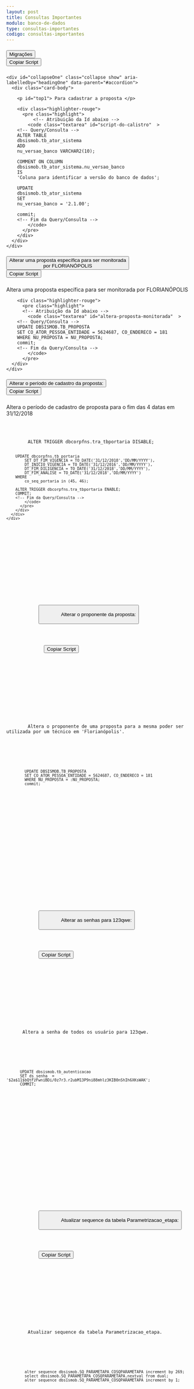 ```yaml
---
layout: post
title: Consultas Importantes
modulo: banco-de-dados
type: consultas-importantes
codigo: consultas-importantes
---
```

<style media="screen">
  textarea {
    display: none;
  }
</style>

<div id="accordion">
  <div class="card">
    <div class="card-header" id="headingOne">
      <h5 class="mb-0">
        <div class="row">
          <div class="col-md-8">
            <button class="btn btn-link" data-toggle="collapse" data-target="#collapseOne" aria-expanded="true" aria-controls="collapseOne">
              Migrações
            </button>
          </div>
          <div class="col-md-2">
            <input id="myButton1" type="button" class="copiar btn"  onclick="copiar('script-do-calistro', 'myButton1')" data-container="body" data-toggle="popover" data-placement="bottom" data-content="" title="Aviso" value="Copiar Script">
          </div>
        </div>
      </h5>
    </div>

    <div id="collapseOne" class="collapse show" aria-labelledby="headingOne" data-parent="#accordion">
      <div class="card-body">

        <p id="top1"> Para cadastrar a proposta </p>

        <div class="highlighter-rouge">
          <pre class="highlight">
              <!-- Atribuição da Id abaixo -->
            <code class="textarea" id="script-do-calistro"  >
        <!-- Query/Consulta -->
        ALTER TABLE
        dbsismob.tb_ator_sistema
        ADD
        nu_versao_banco VARCHAR2(10);

        COMMENT ON COLUMN
        dbsismob.tb_ator_sistema.nu_versao_banco
        IS
        'Coluna para identificar a versão do banco de dados';

        UPDATE
        dbsismob.tb_ator_sistema
        SET
        nu_versao_banco = '2.1.00';

        commit;
        <!-- Fim da Query/Consulta -->
            </code>
          </pre>
        </div>
      </div>
    </div>
  </div>
  <div class="card">
    <div class="card-header" id="headingTwo">
      <h5 class="mb-0">
        <div class="row">
          <div class="col-md-8">
            <button class="btn btn-link" data-toggle="collapse" data-target="#collapseTwo" aria-expanded="true" aria-controls="collapseTwo">
              Alterar uma proposta específica para ser monitorada<br> por FLORIANÓPOLIS
            </button>
          </div>
          <div class="col-md-2">
            <input id="myButton2" type="button" class="copiar btn"  onclick="copiar('altera-proposta-monitorada', 'myButton2')" data-container="body" data-toggle="popover" data-placement="bottom" data-content="" title="Aviso" value="Copiar Script">
          </div>
        </div>
      </h5>
    </div>
    <div id="collapseTwo" class="collapse" aria-labelledby="headingTwo" data-parent="#accordion">
      <div class="card-body">
        Altera uma proposta específica para ser monitorada por FLORIANÓPOLIS

        <div class="highlighter-rouge">
          <pre class="highlight">
          <!-- Atribuição da Id abaixo -->
            <code class="textarea" id="altera-proposta-monitorada"  >
        <!-- Query/Consulta -->
        UPDATE DBSISMOB.TB_PROPOSTA
        SET CO_ATOR_PESSOA_ENTIDADE = 5624687, CO_ENDERECO = 181
        WHERE NU_PROPOSTA = NU_PROPOSTA;
        commit;
        <!-- Fim da Query/Consulta -->
            </code>
          </pre>
      </div>
    </div>
  </div>
  <div class="card">
    <div class="card-header" id="headingThree">
      <h5 class="mb-0">
        <div class="row">
          <div class="col-md-8">
            <button class="btn btn-link" data-toggle="collapse" data-target="#collapseThree" aria-expanded="true" aria-controls="collapseThree">
            Alterar o período de cadastro da proposta:
            </button>
          </div>
          <div class="col-md-2">
              <input id="myButton3" type="button" class="copiar btn"  onclick="copiar('altera-periodo-proposta', 'myButton3')" data-container="body" data-toggle="popover" data-placement="bottom" data-content="" title="Aviso" value="Copiar Script">
          </div>
        </div>
      </h5>
    </div>
    <div id="collapseThree" class="collapse" aria-labelledby="headingThree" data-parent="#accordion">
      <div class="card-body">
        Altera o período de cadastro de proposta para o fim das 4 datas em 31/12/2018
        <div class="highlighter-rouge">
          <pre class="highlight">
          <!-- Atribuição da Id abaixo -->
            <code class="textarea" id="altera-periodo-proposta"  >
        <!-- Query/Consulta -->
        ALTER TRIGGER dbcorpfns.tra_tbportaria DISABLE;

        UPDATE dbcorpfns.tb_portaria
            SET DT_FIM_VIGENCIA = TO_DATE('31/12/2018','DD/MM/YYYY'),
            DT_INICIO_VIGENCIA = TO_DATE('31/12/2016','DD/MM/YYYY'),
            DT_FIM_DILIGENCIA = TO_DATE('31/12/2018','DD/MM/YYYY'),
            DT_FIM_ANALISE = TO_DATE('31/12/2018','DD/MM/YYYY')
        WHERE
            co_seq_portaria in (45, 46);

        ALTER TRIGGER dbcorpfns.tra_tbportaria ENABLE;
        COMMIT;
        <!-- Fim da Query/Consulta -->
            </code>
          </pre>
        </div>
      </div>
    </div>
  </div>
  <div class="card">
    <div class="card-header" id="headingFour">
      <h5 class="mb-0">
        <div class="row">
          <div class="col-md-8">
            <button class="btn btn-link" data-toggle="collapse" data-target="#collapseFour" aria-expanded="true" aria-controls="collapseFour">
              Alterar o proponente da proposta:
            </button>
          </div>
          <div class="col-md-2">
              <input id="myButton4" type="button" class="copiar btn"  onclick="copiar('altera-proponente', 'myButton4')" data-container="body" data-toggle="popover" data-placement="bottom" data-content="" title="Aviso" value="Copiar Script">
          </div>
        </div>
      </h5>
    </div>
    <div id="collapseFour" class="collapse" aria-labelledby="headingFour" data-parent="#accordion">
      <div class="card-body">
        Altera o proponente de uma proposta para a mesma poder ser utilizada por um técnico em 'Florianópolis'.
        <div class="highlighter-rouge">
          <pre class="highlight">
          <!-- Atribuição da Id abaixo -->
            <code class="textarea" id="altera-proponente"  >
        <!-- Query/Consulta -->
        UPDATE DBSISMOB.TB_PROPOSTA
        SET CO_ATOR_PESSOA_ENTIDADE = 5624687, CO_ENDERECO = 181
        WHERE NU_PROPOSTA = :NU_PROPOSTA;
        commit;
        <!-- Fim da Query/Consulta -->
            </code>
          </pre>
        </div>
      </div>
    </div>
  </div>
  <div class="card">
    <div class="card-header" id="headingFive">
      <h5 class="mb-0">
        <div class="row">
          <div class="col-md-8">
            <button class="btn btn-link" data-toggle="collapse" data-target="#collapseFive" aria-expanded="true" aria-controls="collapseFive">
              Alterar as senhas para 123qwe:
            </button>
          </div>
          <div class="col-md-2">
            <input id="myButton5" type="button" class="copiar btn"  onclick="copiar('altera-senhas', 'myButton5')" data-container="body" data-toggle="popover" data-placement="bottom" data-content="" title="Aviso" value="Copiar Script">
          </div>
        </div>
      </h5>
    </div>
    <div id="collapseFive" class="collapse" aria-labelledby="headingFive" data-parent="#accordion">
      <div class="card-body">
      Altera a senha de todos os usuário para 123qwe.
        <div class="highlighter-rouge">
          <pre class="highlight">
        <!-- Atribuição da Id abaixo -->
            <code class="textarea" id="altera-senhas"  >
      <!-- Query/Consulta -->
      UPDATE dbsismob.tb_autenticacao
      SET ds_senha  = '$2a$11$bQtFzFwniBDi/0z7r3.r2ubM13P9ni88mhlz3KIB0nShIh6XKsWAK';
      COMMIT;
      <!-- Fim da Query/Consulta -->
            </code>
          </pre>
        </div>
      </div>
    </div>
  </div>
  <div class="card">
    <div class="card-header" id="headingSix">
      <h5 class="mb-0">
        <div class="row">
          <div class="col-md-8">
            <button class="btn btn-link" data-toggle="collapse" data-target="#collapseSix" aria-expanded="true" aria-controls="collapseSix">
              Atualizar sequence da tabela Parametrizacao_etapa:
            </button>
          </div>
          <div class="col-md-2">
            <input id="myButton6" type="button" class="copiar btn"  onclick="copiar('altera-sequence', 'myButton6')" data-container="body" data-toggle="popover" data-placement="bottom" data-content="" title="Aviso" value="Copiar Script">
          </div>
        </div>
      </h5>
    </div>
    <div id="collapseSix" class="collapse" aria-labelledby="headingSix" data-parent="#accordion">
      <div class="card-body">
        Atualizar sequence da tabela Parametrizacao_etapa.
        <div class="highlighter-rouge">
          <pre class="highlight">
          <!-- Atribuição da Id abaixo -->
            <code class="textarea" id="altera-sequence"  >
        <!-- Query/Consulta -->
        alter sequence dbsismob.SQ_PARAMETAPA_COSQPARAMETAPA increment by 269;
        select dbsismob.SQ_PARAMETAPA_COSQPARAMETAPA.nextval from dual;
        alter sequence dbsismob.SQ_PARAMETAPA_COSQPARAMETAPA increment by 1;
        <!-- Fim da Query/Consulta -->
            </code>
          </pre>
        </div>
      </div>
    </div>
  </div>
  <div class="card">
    <div class="card-header" id="headingSeven">
      <h5 class="mb-0">
        <div class="row">
          <div class="col-md-8">
            <button class="btn btn-link" data-toggle="collapse" data-target="#collapseSeven" aria-expanded="true" aria-controls="collapseSeven">
              Buscar algum CNES para inserir na <br>etapa de funcionamento:
            </button>
          </div>
          <div class="col-md-2">
            <input id="myButton7" type="button" class="copiar btn"  onclick="copiar('busca-cnes', 'myButton7')" data-container="body" data-toggle="popover" data-placement="bottom" data-content="" title="Aviso" value="Copiar Script">
          </div>
        </div>
      </h5>
    </div>
    <div id="collapseSeven" class="collapse" aria-labelledby="headingSeven" data-parent="#accordion">
      <div class="card-body">
        Busca todos os CNES de um município específico, não levando em consideração o 'Tipo de Obra'.
        <div class="highlighter-rouge">
          <pre class="highlight">
          <!-- Atribuição da Id abaixo -->
            <code class="textarea"  id="busca-cnes"  >
        <!-- Query/Consulta -->
        select CO_CNES, NO_BAIRRO from DBCNESRJ.TB_ESTABELECIMENTO where CO_MUNICIPIO_GESTOR = Código do Município;
        <!-- Fim da Query/Consulta -->
            </code>
          </pre>
        </div>
      </div>
    </div>
  </div>
  <div class="card">
    <div class="card-header" id="headingEight">
      <h5 class="mb-0">
        <div class="row">
          <div class="col-md-8">
            <button class="btn btn-link" data-toggle="collapse" data-target="#collapseEight" aria-expanded="true" aria-controls="collapseEight">
              Buscar CNPJ de uma FMS/FES específica:
            </button>
          </div>
          <div class="col-md-2">
            <input id="myButton8" type="button" class="copiar btn"  onclick="copiar('busca-cnpj', 'myButton8')" data-container="body" data-toggle="popover" data-placement="bottom" data-content="" title="Aviso" value="Copiar Script">
          </div>
        </div>
      </h5>
    </div>
    <div id="collapseEight" class="collapse" aria-labelledby="headingEight" data-parent="#accordion">
      <div class="card-body">
        Busca o CNPJ de uma entidade através do nome do município/estado que a representa.

        <div class="highlighter-rouge">
          <pre class="highlight">
          <!-- Atribuição da Id abaixo -->
            <code class="textarea"  id="busca-cnpj"  >
        <!-- Query/Consulta -->
        SELECT NO_PADRONIZADO, NU_CNPJ
        FROM DBSISMOB.TB_ATOR_PESSOA_ENTIDADE
        WHERE NO_PADRONIZADO LIKE '%NOME_CIDADE_EM_CAPS%';
        <!-- Fim da Query/Consulta -->
            </code>
          </pre>
        </div>
      </div>
    </div>
  </div>
  <div class="card">
    <div class="card-header" id="headingNine">
      <h5 class="mb-0">
        <div class="row">
          <div class="col-md-8">
            <button class="btn btn-link" data-toggle="collapse" data-target="#collapseNine" aria-expanded="true" aria-controls="collapseNine">
              Buscar o IBGE de um município específico:
            </button>
          </div>
          <div class="col-md-2">
            <input id="myButton9" type="button" class="copiar btn"  onclick="copiar('busca-ibge', 'myButton9')" data-container="body" data-toggle="popover" data-placement="bottom" data-content="" title="Aviso" value="Copiar Script">
          </div>
        </div>
      </h5>
    </div>
    <div id="collapseNine" class="collapse" aria-labelledby="headingNine" data-parent="#accordion">
      <div class="card-body">
        Busca o código IBGE do município.

        <div class="highlighter-rouge">
          <pre class="highlight">
          <!-- Atribuição da Id abaixo -->
            <code class="textarea"    id="busca-ibge" >
        <!-- Query/Consulta -->
        SELECT CO_MUNICIPIO_IBGE FROM DBSISMOB.TB_ATOR_PESSOA_ENTIDADE
        WHERE NO_PADRONIZADO LIKE %NOME_CIDADE_EM_CAPS%';
        <!-- Fim da Query/Consulta -->
            </code>
          </pre>
        </div>
      </div>
    </div>
  </div>
  <div class="card">
    <div class="card-header" id="headingTen">
      <h5 class="mb-0">
        <div class="row">
          <div class="col-md-8">
            <button class="btn btn-link" data-toggle="collapse" data-target="#collapseTen" aria-expanded="true" aria-controls="collapseTen">
              Buscar todos os perfis que estão expirados:
            </button>
          </div>
          <div class="col-md-2">
            <input id="myButton10" type="button" class="copiar btn"  onclick="copiar('busca-perfis-expirados', 'myButton10')" data-container="body" data-toggle="popover" data-placement="bottom" data-content="" title="Aviso" value="Copiar Script">
          </div>
        </div>
      </h5>
    </div>
    <div id="collapseTen" class="collapse" aria-labelledby="headingTen" data-parent="#accordion">
      <div class="card-body">
        Busca todos os perfis que estão com o período de utilização expirados.

        <div class="highlighter-rouge">
          <pre class="highlight">
          <!-- Atribuição da Id abaixo -->
            <code class="textarea"   id="busca-perfis-expirados"  >
        <!-- Query/Consulta -->
        SELECT dadoPessoal.NU_CPF, atorPapel.DT_FIM, entidade.NU_CNPJ
        FROM DBSISMOB.TB_ATOR_PAPEL atorPapel

        INNER JOIN DBSISMOB.TB_ATOR_PESSOA_ENTIDADE entidade
        ON entidade.CO_ATOR = atorPapel.CO_ATOR_PESSOA_ENTIDADE

        INNER JOIN DBSISMOB.TB_ATOR_PESSOA_FISICA pessoaFisica
        ON pessoaFisica.CO_ATOR = atorPapel.CO_ATOR

        INNER JOIN DBSISMOB.TB_ATOR_DADO_PESSOAL dadoPessoal
        ON dadoPessoal.CO_SEQ_ATOR_DADO_PESSOAL = pessoaFisica.CO_ATOR_DADO_PESSOAL

        WHERE atorPapel.DT_FIM < DATA_DE_HOJE (DD/MM/AAAA)’';
        <!-- Fim da Query/Consulta -->
            </code>
          </pre>
        </div>
      </div>
    </div>
  </div>
  <div class="card">
    <div class="card-header" id="headingEleven">
      <h5 class="mb-0">
        <div class="row">
          <div class="col-md-8">
            <button class="btn btn-link" data-toggle="collapse" data-target="#collapseEleven" aria-expanded="true" aria-controls="collapseEleven">
              Criar programas e emendas para um município específico:
            </button>
          </div>
          <div class="col-md-2">
            <input id="myButton11" type="button" class="copiar btn"  onclick="copiar('criar-programas-emendas', 'myButton11')" data-container="body" data-toggle="popover" data-placement="bottom" data-content="" title="Aviso" value="Copiar Script">
          </div>
        </div>
      </h5>
    </div>
    <div id="collapseEleven" class="collapse" aria-labelledby="headingEleven" data-parent="#accordion">
      <div class="card-body">
        Cria 5 programas e 5 programas com 5 emendas cada no FMS de Florianópolis.

        Caso queira adicionar emendas para outros municipios é necessario trocar apenas os valores de  <code>CNPJ_FUNCDO_FLORIPA</code>
        e o <code>CO_MUNICIPIO_IBGE_FLORIPA</code> que podem ser encontrados na tabela <code>TB_PESSOA_ENTIDADE</code>

        <div class="highlighter-rouge">
          <pre class="highlight">
          <!-- Atribuição da Id abaixo -->
            <code class="textarea" id="criar-programas-emendas"  >
        <!-- Query/Consulta -->
        ALTER TRIGGER DBCORPFNS.TRA_RLPRGESTOBJETOESFERA DISABLE;
        INSERT INTO DBCORPFNS.RL_PROGRAMA_ACAO (CO_PROGRAMA, CO_ACAO, NU_ANO_EXERCICIO) VALUES ('UFSC', 'UFSC', '2018');
        DECLARE
        CNPJ_FUNCDO_FLORIPA VARCHAR2(14) := '08935681000191';
        CO_MUNICIPIO_IBGE_FLORIPA VARCHAR2(6) := '420540';
        CO_SEQ_ACAO_ID VARCHAR(4) := 'UFSC';
        ANO VARCHAR(4) := '2018';
        QUANTIDADE_OBJETOS_PROGRAMA NUMBER(2):= 5;
        QUANTIDADE_OBJETOS_EMENDA NUMBER(2):= 5;
        QUANTIDADE_EMENDAS NUMBER(2):= 5;
        VALOR NUMBER(10) := 1234567890;
        VALOR_EMENDA NUMBER(10) := VALOR / QUANTIDADE_EMENDAS;
        ID_PARLAMENTAR VARCHAR(4):= '5265';
        BEGIN

        FOR TIPO_PROPOSTA IN (SELECT * FROM DBPROPOSTAFNS.TB_TIPO_PROPOSTA) LOOP
        FOR I IN 1..QUANTIDADE_OBJETOS_PROGRAMA LOOP

        INSERT INTO DBCORPFNS.VW_ESFERA_TIPO_ENT_ATIVO_PES (CO_SEQ_ESFERA_TIPO_ENT_PESSOA,NU_CPF_CNPJ_PESSOA,CO_TIPO_ENTIDADE)
        (SELECT MAX(CO_SEQ_ESFERA_TIPO_ENT_PESSOA) + 1,CNPJ_FUNCDO_FLORIPA,'13' FROM DBCORPFNS.VW_ESFERA_TIPO_ENT_ATIVO_PES);

        INSERT INTO DBPROPOSTAFNS.TB_OBJETO (CO_SEQ_OBJETO, DS_OBJETO, CO_GND, NU_ANO_EXERCICIO, ST_ATIVO)
          (SELECT MAX(CO_SEQ_OBJETO) + 1, 'TESTE INTERNO - BRIDGE' || (MAX(CO_SEQ_OBJETO) + 1), '4', ANO, 'S' FROM DBPROPOSTAFNS.TB_OBJETO);

        DECLARE LAST_VALUE_OBJ NUMBER;
        BEGIN
        SELECT MAX(CO_SEQ_OBJETO) INTO LAST_VALUE_OBJ FROM DBPROPOSTAFNS.TB_OBJETO;

        INSERT INTO DBPROPOSTAFNS.RL_TIPOPROPOSTA_OBJETO (CO_SEQ_TIPOPROPOSTA_OBJETO,CO_TIPO_PROPOSTA,CO_TIPO_RECURSO,CO_OBJETO,CO_ACAO)
        (SELECT MAX(CO_SEQ_TIPOPROPOSTA_OBJETO) + 1, TIPO_PROPOSTA.CO_TIPO_PROPOSTA,'2',LAST_VALUE_OBJ,CO_SEQ_ACAO_ID FROM DBPROPOSTAFNS.RL_TIPOPROPOSTA_OBJETO);

        DECLARE LAST_VALUE_TIPO_PROPOSTA_OBJ NUMBER;
        BEGIN
        SELECT MAX(CO_SEQ_TIPOPROPOSTA_OBJETO) INTO LAST_VALUE_TIPO_PROPOSTA_OBJ FROM DBPROPOSTAFNS.RL_TIPOPROPOSTA_OBJETO;

        INSERT INTO DBCORPFNS.RL_PRGEST_OBJETO_ESFERA (CO_SEQ_PRGEST_OBJETO_ESFERA,CO_PROGRAMA_ESTRATEGICO,CO_TIPOPROPOSTA_OBJETO,CO_ESFERA_ADMINISTRATIVA)
          (SELECT MAX(CO_SEQ_PRGEST_OBJETO_ESFERA) + 1, '245',LAST_VALUE_TIPO_PROPOSTA_OBJ,'02' FROM DBCORPFNS.RL_PRGEST_OBJETO_ESFERA);

        DECLARE LAST_VALUE_OBJ_ESFERA NUMBER;
        BEGIN
        SELECT MAX(CO_SEQ_PRGEST_OBJETO_ESFERA) INTO LAST_VALUE_OBJ_ESFERA FROM DBCORPFNS.RL_PRGEST_OBJETO_ESFERA;

        INSERT INTO DBPROPOSTAFNS.RL_PRGESTOBJESF_TIPOENTIDADE (CO_PRGEST_OBJETO_ESFERA,CO_TIPO_ENTIDADE)
        VALUES (LAST_VALUE_OBJ_ESFERA,'13');

        INSERT INTO DBPROPOSTAFNS.TB_INDICACAO_OBJETO (CO_SEQ_INDIC_OBJETO, VL_OBJETO, DS_OBSERVACAO, NU_CPF_CNPJ_PESSOA, DS_USUARIO, DS_IP_USUARIO, CO_PRGEST_OBJETO_ESFERA)
          (SELECT MAX(CO_SEQ_INDIC_OBJETO) + 1, VALOR, 'INDICAÇÃO OBJETO - TESTE INTERNO BRIDGE', CNPJ_FUNCDO_FLORIPA, 'TESTE BRIDGE', '127.0.0.1', LAST_VALUE_OBJ_ESFERA FROM DBPROPOSTAFNS.TB_INDICACAO_OBJETO);

        DECLARE LAST_VALUE_INDIC_OBJ NUMBER;
        BEGIN
        SELECT MAX(CO_SEQ_INDIC_OBJETO) INTO LAST_VALUE_INDIC_OBJ FROM DBPROPOSTAFNS.TB_INDICACAO_OBJETO;

        INSERT INTO DBPROPOSTACONVENIO.RL_INDOBJ_PROJETO (CO_SEQ_INDOBJ_EMENDA_PROJETO, CO_INDIC_OBJETO, CO_EMENDA, CO_PROCESSO, VL_INDICADO, DS_USUARIO, DS_IP_USUARIO, ST_LIMITE_SRI)
          (SELECT MAX(CO_SEQ_INDOBJ_EMENDA_PROJETO) + 1, LAST_VALUE_INDIC_OBJ, NULL, NULL, VALOR, 'TESTE SISMOB - BRIDGE', '127.0.0.1', 'N' FROM DBPROPOSTACONVENIO.RL_INDOBJ_PROJETO);

        END;
        END;
        END;
        END;
        END LOOP;

        FOR J IN 1..QUANTIDADE_OBJETOS_EMENDA LOOP

        INSERT INTO DBCORPFNS.VW_ESFERA_TIPO_ENT_ATIVO_PES (CO_SEQ_ESFERA_TIPO_ENT_PESSOA,NU_CPF_CNPJ_PESSOA,CO_TIPO_ENTIDADE)
        (SELECT MAX(CO_SEQ_ESFERA_TIPO_ENT_PESSOA) + 1,CNPJ_FUNCDO_FLORIPA,'13' FROM DBCORPFNS.VW_ESFERA_TIPO_ENT_ATIVO_PES);

        INSERT INTO DBPROPOSTAFNS.TB_OBJETO (CO_SEQ_OBJETO, DS_OBJETO, CO_GND, NU_ANO_EXERCICIO, ST_ATIVO)
          (SELECT MAX(CO_SEQ_OBJETO) + 1, 'TESTE INTERNO - BRIDGE - CO_SEQ_OBJETO = ' || (MAX(CO_SEQ_OBJETO) + 1), '4', ANO, 'S' FROM DBPROPOSTAFNS.TB_OBJETO);

        DECLARE LAST_VALUE_OBJ2 NUMBER;
        BEGIN
        SELECT MAX(CO_SEQ_OBJETO) INTO LAST_VALUE_OBJ2 FROM DBPROPOSTAFNS.TB_OBJETO;

        INSERT INTO DBPROPOSTAFNS.RL_TIPOPROPOSTA_OBJETO (CO_SEQ_TIPOPROPOSTA_OBJETO,CO_TIPO_PROPOSTA,CO_TIPO_RECURSO,CO_OBJETO,CO_ACAO)
        (SELECT MAX(CO_SEQ_TIPOPROPOSTA_OBJETO) + 1,TIPO_PROPOSTA.CO_TIPO_PROPOSTA,'2',LAST_VALUE_OBJ2,'UFSC' FROM DBPROPOSTAFNS.RL_TIPOPROPOSTA_OBJETO);

        DECLARE LAST_VALUE_TIPO_PROPOSTA_OBJ2 NUMBER;
        BEGIN
        SELECT MAX(CO_SEQ_TIPOPROPOSTA_OBJETO) INTO LAST_VALUE_TIPO_PROPOSTA_OBJ2 FROM DBPROPOSTAFNS.RL_TIPOPROPOSTA_OBJETO;

        INSERT INTO DBCORPFNS.RL_PRGEST_OBJETO_ESFERA (CO_SEQ_PRGEST_OBJETO_ESFERA,CO_PROGRAMA_ESTRATEGICO,CO_TIPOPROPOSTA_OBJETO,CO_ESFERA_ADMINISTRATIVA)
          (SELECT MAX(CO_SEQ_PRGEST_OBJETO_ESFERA) + 1, '245',LAST_VALUE_TIPO_PROPOSTA_OBJ2,'02' FROM DBCORPFNS.RL_PRGEST_OBJETO_ESFERA);

        DECLARE LAST_VALUE_OBJ_ESFERA2 NUMBER;
        BEGIN
        SELECT MAX(CO_SEQ_PRGEST_OBJETO_ESFERA) INTO LAST_VALUE_OBJ_ESFERA2 FROM DBCORPFNS.RL_PRGEST_OBJETO_ESFERA;

        INSERT INTO DBPROPOSTAFNS.RL_PRGESTOBJESF_TIPOENTIDADE (CO_PRGEST_OBJETO_ESFERA,CO_TIPO_ENTIDADE)
        VALUES (LAST_VALUE_OBJ_ESFERA2,'13');

        INSERT INTO DBPROPOSTAFNS.TB_INDICACAO_OBJETO (CO_SEQ_INDIC_OBJETO, VL_OBJETO, DS_OBSERVACAO, NU_CPF_CNPJ_PESSOA, DS_USUARIO, DS_IP_USUARIO, CO_PRGEST_OBJETO_ESFERA)
          (SELECT MAX(CO_SEQ_INDIC_OBJETO) + 1, VALOR, 'INDICAÇÃO OBJETO - TESTE INTERNO BRIDGE', CNPJ_FUNCDO_FLORIPA, 'TESTE BRIDGE', '127.0.0.1', LAST_VALUE_OBJ_ESFERA2 FROM DBPROPOSTAFNS.TB_INDICACAO_OBJETO);

        DECLARE LAST_VALUE_INDIC_OBJ2 NUMBER;
        BEGIN
        SELECT MAX(CO_SEQ_INDIC_OBJETO) INTO LAST_VALUE_INDIC_OBJ2 FROM DBPROPOSTAFNS.TB_INDICACAO_OBJETO;

        INSERT INTO DBCORPFNS.TB_FUNCIONAL (CO_PTRES,NU_ANO_EXERCICIO,CO_ACAO,CO_PROGRAMA,CO_FUNCIONAL)
        (SELECT MAX(CO_PTRES) + 1,ANO,CO_SEQ_ACAO_ID,'0000','10301121485812104' FROM DBCORPFNS.TB_FUNCIONAL);

        DECLARE LAST_VALUE_FUNCIONAL NUMBER;
        BEGIN
        SELECT MAX(CO_PTRES) INTO LAST_VALUE_FUNCIONAL FROM DBCORPFNS.TB_FUNCIONAL;

        FOR K IN 1..QUANTIDADE_EMENDAS LOOP

        INSERT INTO DBPROPOSTAFNS.TB_EMENDA (CO_SEQ_EMENDA, NU_EMENDA, NU_FONTE, NU_ANO_EXERCICIO, DS_TITULO, CO_PTRES, CO_GND, CO_MODALIDADE, CO_PARLAMENTAR, CO_MUNICIPIO_IBGE, VL_EMENDA, ST_BLOQUEADA, VL_SALDO_EMENDA, CO_OBJETO)
          (SELECT MAX(CO_SEQ_EMENDA) + 1, '012345' || K, '0123', ANO, 'EMENDA DE TESTE - BRIDGE', LAST_VALUE_FUNCIONAL, '3', '40', ID_PARLAMENTAR, CO_MUNICIPIO_IBGE_FLORIPA, VALOR, 'N', VALOR, LAST_VALUE_OBJ2 FROM DBPROPOSTAFNS.TB_EMENDA);

        DECLARE LAST_VALUE_EMENDA2 NUMBER;
        BEGIN
        SELECT MAX(CO_SEQ_EMENDA) INTO LAST_VALUE_EMENDA2 FROM DBPROPOSTAFNS.TB_EMENDA;

        INSERT INTO DBPROPOSTACONVENIO.RL_INDOBJ_PROJETO (CO_SEQ_INDOBJ_EMENDA_PROJETO, CO_INDIC_OBJETO, CO_EMENDA, VL_INDICADO, DS_USUARIO, DS_IP_USUARIO, ST_LIMITE_SRI)
          (SELECT MAX(CO_SEQ_INDOBJ_EMENDA_PROJETO) + 1, LAST_VALUE_INDIC_OBJ2, LAST_VALUE_EMENDA2, VALOR_EMENDA, 'TESTE SISMOB - BRIDGE', '127.0.0.1', 'N' FROM DBPROPOSTACONVENIO.RL_INDOBJ_PROJETO);

        END;
        END LOOP;
        END;
        END;
        END;
        END;
        END;
        END LOOP;
        END LOOP;
        END;
        <!-- Fim da Query/Consulta -->
            </code>
          </pre>
        </div>
      </div>
    </div>
  </div>
  <div class="card">
    <div class="card-header" id="headingTwelve">
      <h5 class="mb-0">
        <div class="row">
          <div class="col-md-8">
            <button class="btn btn-link" data-toggle="collapse" data-target="#collapseTwelve" aria-expanded="true" aria-controls="collapseTwelve">
              Criar solicitação de etapa:
            </button>
          </div>
          <div class="col-md-2">
            <input id="myButton12" type="button" class="copiar btn"  onclick="copiar('criar-solicitacao-etapa', 'myButton12')" data-container="body" data-toggle="popover" data-placement="bottom" data-content="" title="Aviso" value="Copiar Script">
          </div>
        </div>
      </h5>
    </div>
    <div id="collapseTwelve" class="collapse" aria-labelledby="headingTwelve" data-parent="#accordion">
      <div class="card-body">
        Cria uma solicitação de etapa anterior a etapa de uma proposta específica.

        <div class="highlighter-rouge">
          <pre class="highlight">
          <!-- Atribuição da Id abaixo -->
            <code class="textarea"  id="criar-solicitacao-etapa"  >
        <!-- Query/Consulta -->
        :XXXX;
        define var_co_proposta = &XXXX;

        UPDATE DBSISMOB.TB_TRAMITE
        SET ST_ABERTO   = 'N', st_ultimo='N'
        WHERE CO_PROPOSTA =
        &var_co_proposta
        AND CO_TIPO_TRAMITE in (2,10);

        UPDATE DBSISMOB.TB_SOLICITACAO_PARCELA
        SET ST_ULTIMO   ='N'
        WHERE CO_PROPOSTA =
        &var_co_proposta;

        INSERT
        INTO DBSISMOB.TB_SOLICITACAO_PARCELA
        (CO_SEQ_SOLICITACAO_PARCELA, CO_PARCELA,ST_REGISTRO_ATIVO, CO_ETAPA_PROPOSTA,ST_ULTIMO, CO_PROPOSTA,CO_SITUACAO_SOLICITACAO)
        VALUES
        (
          DBSISMOB.SQ_SOLPARCELA_COSEQSOLPARCELA.NEXTVAL,
          1,
          'S',
          1,
          'S',
          &var_co_proposta,
          1
        );

        INSERT
        INTO DBSISMOB.TB_TRAMITE
        (
          CO_SEQ_TRAMITE,
          CO_ATOR_PAPEL,
          DT_TRAMITE,
          ST_REGISTRO_ATIVO,
          CO_TIPO_TRAMITE,
          ST_ABERTO,
          CO_SOLICITACAO_PARCELA,
          TP_SERIALIZADOR,
          NU_UNICO,
          ST_ULTIMO,
          DS_TRAMITE,
          CO_PROPOSTA
        )
        VALUES
        (
          DBSISMOB.SQ_TRAMITE_COSEQTRAMITE.NEXTVAL,
          2,
          CURRENT_TIMESTAMP,
          'S',
          10,
          'S',
          DBSISMOB.SQ_SOLPARCELA_COSEQSOLPARCELA.CURRVAL,
          0,
          SYS_GUID(),
          'S',
          'Obra concluída e solicitada superação da etapa de ação preparatória da obra, dados importados do SISMOB 1.0, desativado em 07/03/2017',
          &var_co_proposta
        );
        <!-- Fim da Query/Consulta -->
            </code>
          </pre>
        </div>
      </div>
    </div>
  </div>
  <div class="card">
    <div class="card-header" id="headingThirteen">
      <h5 class="mb-0">
        <div class="row">
          <div class="col-md-8">
            <button class="btn btn-link" data-toggle="collapse" data-target="#collapseThirteen" aria-expanded="true" aria-controls="collapseThirteen">
              Inserir as diligências e alteração de endereço:
            </button>
          </div>
          <div class="col-md-2">
            <input id="myButton13" type="button" class="copiar btn"  onclick="copiar('inserir-diligencias-endereco', 'myButton13')" data-container="body" data-toggle="popover" data-placement="bottom" data-content="" title="Aviso" value="Copiar Script">
          </div>
        </div>
      </h5>
    </div>
    <div id="collapseThirteen" class="collapse" aria-labelledby="headingThirteen" data-parent="#accordion">
      <div class="card-body">
        Inclui as diligências para uma 'Solicitação de alteração de endereço'.

        <div class="highlighter-rouge">
          <pre class="highlight">
          <!-- Atribuição da Id abaixo -->
            <code class="textarea" id="inserir-diligencias-endereco"  >
        <!-- Query/Consulta -->
        INSERT INTO DBSISMOB.tb_diligencia (co_seq_diligencia, co_tipo_diligencia, co_parcela, tp_solicitacao_tramite, co_parametrizacao, st_registro_ativo, co_tipo_tramite, co_etapa_proposta) WITH diligencia AS (
            SELECT MAX(co_seq_diligencia) + 1 AS co FROM tb_diligencia) SELECT diligencia.co, 20200025, NULL, 1, 1,'S', NULL, 1 FROM diligencia;

        INSERT INTO tb_diligencia (co_seq_diligencia, co_tipo_diligencia, co_parcela, tp_solicitacao_tramite, co_parametrizacao, st_registro_ativo, co_tipo_tramite, co_etapa_proposta) WITH diligencia AS (
            SELECT MAX(co_seq_diligencia) + 1 AS co FROM tb_diligencia) SELECT diligencia.co, 849999, NULL, 1, 1,'S', NULL, 1 FROM diligencia;

        INSERT INTO tb_diligencia (co_seq_diligencia, co_tipo_diligencia, co_parcela, tp_solicitacao_tramite, co_parametrizacao, st_registro_ativo, co_tipo_tramite, co_etapa_proposta) WITH diligencia AS (
            SELECT MAX(co_seq_diligencia) + 1 AS co FROM tb_diligencia) SELECT diligencia.co, 369999, NULL, 1, 1, 'S', NULL, 1 FROM diligencia;

        COMMIT;
        <!-- Fim da Query/Consulta -->
            </code>
          </pre>
        </div>
      </div>
    </div>
  </div>
  <div class="card">
    <div class="card-header" id="headingFourteen">
      <h5 class="mb-0">
        <div class="row">
          <div class="col-md-8">
            <button class="btn btn-link" data-toggle="collapse" data-target="#collapseFourteen" aria-expanded="true" aria-controls="collapseFourteen">
              Migração para ser executado no novo dump:
            </button>
          </div>
          <div class="col-md-2">
            <input id="myButton14" type="button" class="copiar btn"  onclick="copiar('migracao-novo-dump', 'myButton14')" data-container="body" data-toggle="popover" data-placement="bottom" data-content="" title="Aviso" value="Copiar Script">
          </div>
        </div>
      </h5>
    </div>
    <div id="collapseFourteen" class="collapse" aria-labelledby="headingFourteen" data-parent="#accordion">
      <div class="card-body">
        Migração que precisa ser executada no novo dump. Necessário executar antes de subir o servidor.

        <div class="highlighter-rouge">
          <pre class="highlight">
          <!-- Atribuição da Id abaixo -->
            <code class="textarea"     id="migracao-novo-dump"  >
        <!-- Query/Consulta -->
        ALTER TABLE DBSISMOB.TB_PARECER_BLOQUEIO RENAME TO TB_BLOQUEIO;
        ALTER TABLE DBSISMOB.TB_BLOQUEIO DROP CONSTRAINT PK_PARECERBLOQUEIO;
        ALTER TABLE DBSISMOB.TB_BLOQUEIO DROP COLUMN CO_TRAMITE CASCADE CONSTRAINTS;
        ALTER TABLE DBSISMOB.TB_BLOQUEIO ADD (NU_REGISTRO NUMBER(12) NOT NULL);
        COMMENT ON COLUMN DBSISMOB.TB_BLOQUEIO.NU_REGISTRO IS 'Número do registro a ser bloqueado.';
        ALTER TABLE DBSISMOB.TB_BLOQUEIO MODIFY (CO_OPERACAO NOT NULL);
        ALTER TABLE DBSISMOB.TB_BLOQUEIO ADD CONSTRAINT PK_BLOQUEIO PRIMARY KEY (NU_REGISTRO,CO_OPERACAO) ENABLE;

        DELETE FROM DBSISMOB.TB_TIPO_OPERACAO;
        INSERT INTO DBSISMOB.TB_TIPO_OPERACAO (CO_SEQ_TIPO_OPERACAO, DS_TIPO_OPERACAO) VALUES ('1', 'Proposta');
        INSERT INTO DBSISMOB.TB_TIPO_OPERACAO (CO_SEQ_TIPO_OPERACAO, DS_TIPO_OPERACAO) VALUES ('2', 'Usuário');
        INSERT INTO DBSISMOB.TB_TIPO_OPERACAO (CO_SEQ_TIPO_OPERACAO, DS_TIPO_OPERACAO) VALUES ('3', 'Solicitação de acesso');
        <!-- Fim da Query/Consulta -->
            </code>
          </pre>
        </div>
      </div>
    </div>
  </div>
  <div class="card" style="display:none;">
    <div class="card-header" id="headingFifteen">
      <h5 class="mb-0">
        <div class="col-md-8">
          <button class="btn btn-link" data-toggle="collapse" data-target="#collapseFifteen" aria-expanded="true" aria-controls="collapseFifteen">

          </button>
        </div>
        <div class="col-md-2">

        </div>
      </h5>
    </div>
    <div id="collapseFifteen" class="collapse" aria-labelledby="headingFifteen" data-parent="#accordion">
      <div class="card-body">
        Anim pariatur cliche reprehenderit, enim eiusmod high life accusamus terry richardson ad squid. 3 wolf moon officia aute, non cupidatat skateboard dolor brunch. Food truck quinoa nesciunt laborum eiusmod. Brunch 3 wolf moon tempor, sunt aliqua put a bird on it squid single-origin coffee nulla assumenda shoreditch et. Nihil anim keffiyeh helvetica, craft beer labore wes anderson cred nesciunt sapiente ea proident. Ad vegan excepteur butcher vice lomo. Leggings occaecat craft beer farm-to-table, raw denim aesthetic synth nesciunt you probably haven't heard of them accusamus labore sustainable VHS.
      </div>
    </div>
  </div>
  <div class="card">
    <div class="card-header" id="headingSixteen">
      <h5 class="mb-0">
        <div class="row">
          <div class="col-md-8">
            <button class="btn btn-link" data-toggle="collapse" data-target="#collapseSixteen" aria-expanded="true" aria-controls="collapseSixteen">
              Popular base de solicitações:
            </button>
          </div>
          <div class="col-md-2">
            <input id="myButton14" type="button" class="copiar btn"  onclick="copiar('solicitacoes-na-base', 'myButton14')" data-container="body" data-toggle="popover" data-placement="bottom" data-content="" title="Aviso" value="Copiar Script">
          </div>
        </div>
      </h5>
    </div>
    <div id="collapseSixteen" class="collapse" aria-labelledby="headingSixteen" data-parent="#accordion">
      <div class="card-body">
        Apaga todas as solicitações atuais (etapa, prorrogação de prazo, etc) e cria 3 solicitações em cada situação possível para cada tipo de situação (útil para testar os filtros das listagens).

        <div class="highlighter-rouge">
          <pre class="highlight">
          <!-- Atribuição da Id abaixo -->
            <code class="textarea" id="solicitacoes-na-base"  >
        <!-- Query/Consulta -->
        ----------------------------------- DESATIVANDO TODAS AS SOLICITAÇÕES  -----------------------------------
        UPDATE TB_SOLICITACAO_PARCELA
        SET ST_REGISTRO_ATIVO = 'N', ST_ULTIMO = 'N';
        DELETE FROM DBSISMOB.TB_SOLICITACAO_PRORROGACAO
        WHERE CO_SEQ_SOLICITACAO_PRORROGACAO > 681;
        UPDATE TB_CANCELAMENTO_OBRA_PROPONEN
        SET ST_REGISTRO_ATIVO = 'N';
        UPDATE dbsismob.tb_solicitacao_alteracao_endrc
        SET ST_REGISTRO_ATIVO = 'N';

        ----------------------------------- SOLICITACAO DE ALTERAÇÃO DE ENDEREÇO  -----------------------------------
        UPDATE dbsismob.tb_solicitacao_alteracao_endrc
        SET st_registro_ativo = 'S', co_situacao_solicitacao = 1
        WHERE CO_SEQ_SOLICITACAO_ALTRC_ENDRC IN (1, 21, 41, 61, 81);

        UPDATE dbsismob.tb_solicitacao_alteracao_endrc
        SET st_registro_ativo = 'S', co_situacao_solicitacao = 2
        WHERE CO_SEQ_SOLICITACAO_ALTRC_ENDRC IN (101, 121, 141, 161, 181);

        UPDATE dbsismob.tb_solicitacao_alteracao_endrc
        SET st_registro_ativo = 'S', co_situacao_solicitacao = 3
        WHERE CO_SEQ_SOLICITACAO_ALTRC_ENDRC IN (201, 221, 241, 261, 281);

        UPDATE dbsismob.tb_solicitacao_alteracao_endrc
        SET st_registro_ativo = 'S', co_situacao_solicitacao = 4
        WHERE CO_SEQ_SOLICITACAO_ALTRC_ENDRC IN (301, 321, 341, 361, 381);

        UPDATE dbsismob.tb_solicitacao_alteracao_endrc
        SET st_registro_ativo = 'S', co_situacao_solicitacao = 5
        WHERE CO_SEQ_SOLICITACAO_ALTRC_ENDRC IN (401, 421, 441, 461, 481);

        UPDATE dbsismob.tb_solicitacao_alteracao_endrc
        SET st_registro_ativo = 'S', co_situacao_solicitacao = 6
        WHERE CO_SEQ_SOLICITACAO_ALTRC_ENDRC IN (501, 521, 541, 561, 581);

        UPDATE dbsismob.tb_solicitacao_alteracao_endrc
        SET st_registro_ativo = 'S', co_situacao_solicitacao = 7
        WHERE CO_SEQ_SOLICITACAO_ALTRC_ENDRC IN (601, 621, 641, 661, 681);

        ----------------------------------- SOLICITACAO DE PRORROGAÇÃO DE PRAZO -----------------------------------
        UPDATE dbsismob.TB_SOLICITACAO_PRORROGACAO
        SET co_situacao_solicitacao = 1
        WHERE CO_SEQ_SOLICITACAO_PRORROGACAO IN (1, 21, 41, 61, 81);

        UPDATE dbsismob.TB_SOLICITACAO_PRORROGACAO
        SET co_situacao_solicitacao = 2
        WHERE CO_SEQ_SOLICITACAO_PRORROGACAO IN (101, 121, 141, 161, 181);

        UPDATE dbsismob.TB_SOLICITACAO_PRORROGACAO
        SET co_situacao_solicitacao = 3
        WHERE CO_SEQ_SOLICITACAO_PRORROGACAO IN (201, 221, 241, 261, 281);

        UPDATE dbsismob.TB_SOLICITACAO_PRORROGACAO
        SET co_situacao_solicitacao = 4
        WHERE CO_SEQ_SOLICITACAO_PRORROGACAO IN (301, 321, 341, 361, 381);

        UPDATE dbsismob.TB_SOLICITACAO_PRORROGACAO
        SET co_situacao_solicitacao = 5
        WHERE CO_SEQ_SOLICITACAO_PRORROGACAO IN (401, 421, 441, 461, 481);

        UPDATE dbsismob.TB_SOLICITACAO_PRORROGACAO
        SET co_situacao_solicitacao = 6
        WHERE CO_SEQ_SOLICITACAO_PRORROGACAO IN (501, 521, 541, 561, 581);

        UPDATE dbsismob.TB_SOLICITACAO_PRORROGACAO
        SET co_situacao_solicitacao = 7
        WHERE CO_SEQ_SOLICITACAO_PRORROGACAO IN (601, 621, 641, 661, 681);

        ----------------------------------- SOLICITACAO DE CANCELAMENTO DA OBRA -----------------------------------
        UPDATE dbsismob.TB_CANCELAMENTO_OBRA_PROPONEN
        SET st_registro_ativo = 'S', co_situacao_solicitacao = 1
        WHERE CO_SEQ_TB_CANCELA_OBRA_PROPONE IN (1, 21, 41, 61, 81);

        UPDATE dbsismob.TB_CANCELAMENTO_OBRA_PROPONEN
        SET st_registro_ativo = 'S', co_situacao_solicitacao = 2
        WHERE CO_SEQ_TB_CANCELA_OBRA_PROPONE IN (101, 121, 141, 161, 181);

        UPDATE dbsismob.TB_CANCELAMENTO_OBRA_PROPONEN
        SET st_registro_ativo = 'S', co_situacao_solicitacao = 3
        WHERE CO_SEQ_TB_CANCELA_OBRA_PROPONE IN (201, 221, 241, 261, 281);

        UPDATE dbsismob.TB_CANCELAMENTO_OBRA_PROPONEN
        SET st_registro_ativo = 'S', co_situacao_solicitacao = 4
        WHERE CO_SEQ_TB_CANCELA_OBRA_PROPONE IN (301, 321, 341, 361, 381);

        UPDATE dbsismob.TB_CANCELAMENTO_OBRA_PROPONEN
        SET st_registro_ativo = 'S', co_situacao_solicitacao = 5
        WHERE CO_SEQ_TB_CANCELA_OBRA_PROPONE IN (401, 421, 441, 461, 481);

        UPDATE dbsismob.TB_CANCELAMENTO_OBRA_PROPONEN
        SET st_registro_ativo = 'S', co_situacao_solicitacao = 6
        WHERE CO_SEQ_TB_CANCELA_OBRA_PROPONE IN (501, 521, 541, 561, 581);

        UPDATE dbsismob.TB_CANCELAMENTO_OBRA_PROPONEN
        SET st_registro_ativo = 'S', co_situacao_solicitacao = 7
        WHERE CO_SEQ_TB_CANCELA_OBRA_PROPONE IN (601, 621, 641, 661, 701);

        -----------------------------  SOLICITACAO DE SUPERAÇÃO DE ETAPA AÇÃO PREPARATÓRIA  -----------------------------
        UPDATE dbsismob.TB_SOLICITACAO_PARCELA
        SET st_registro_ativo = 'S', co_situacao_solicitacao = 1, co_etapa_proposta = 1, st_ultimo = 'S'
        WHERE CO_SEQ_SOLICITACAO_PARCELA IN (1, 21, 41, 61, 81);

        UPDATE dbsismob.TB_SOLICITACAO_PARCELA
        SET st_registro_ativo = 'S', co_situacao_solicitacao = 2, co_etapa_proposta = 1, st_ultimo = 'S'
        WHERE CO_SEQ_SOLICITACAO_PARCELA IN (101, 121, 141, 161, 181);

        UPDATE dbsismob.TB_SOLICITACAO_PARCELA
        SET st_registro_ativo = 'S', co_situacao_solicitacao = 4, co_etapa_proposta = 1, st_ultimo = 'S'
        WHERE CO_SEQ_SOLICITACAO_PARCELA IN (301, 321, 341, 361, 381);

        UPDATE dbsismob.TB_SOLICITACAO_PARCELA
        SET st_registro_ativo = 'S', co_situacao_solicitacao = 5, co_etapa_proposta = 1, st_ultimo = 'S'
        WHERE CO_SEQ_SOLICITACAO_PARCELA IN (401, 421, 441, 461, 481);

        UPDATE dbsismob.TB_SOLICITACAO_PARCELA
        SET st_registro_ativo = 'S', co_situacao_solicitacao = 6, co_etapa_proposta = 1, st_ultimo = 'S'
        WHERE CO_SEQ_SOLICITACAO_PARCELA IN (501, 521, 541, 561, 581);

        UPDATE dbsismob.TB_SOLICITACAO_PARCELA
        SET st_registro_ativo = 'S', co_situacao_solicitacao = 7, co_etapa_proposta = 1, st_ultimo = 'S'
        WHERE CO_SEQ_SOLICITACAO_PARCELA IN (601, 621, 641, 661, 681);

        -----------------------------  SOLICITACAO DE SUPERAÇÃO DE ETAPA DE INÍCIO DE EXECUÇÃO -----------------------------
        UPDATE dbsismob.TB_SOLICITACAO_PARCELA
        SET st_registro_ativo = 'S', co_situacao_solicitacao = 1, co_etapa_proposta = 2, st_ultimo = 'S'
        WHERE CO_SEQ_SOLICITACAO_PARCELA IN (701, 721, 741, 761, 781);

        UPDATE dbsismob.TB_SOLICITACAO_PARCELA
        SET st_registro_ativo = 'S', co_situacao_solicitacao = 2, co_etapa_proposta = 2, st_ultimo = 'S'
        WHERE CO_SEQ_SOLICITACAO_PARCELA IN (801, 821, 841, 861, 881);

        UPDATE dbsismob.TB_SOLICITACAO_PARCELA
        SET st_registro_ativo = 'S', co_situacao_solicitacao = 4, co_etapa_proposta = 2, st_ultimo = 'S'
        WHERE CO_SEQ_SOLICITACAO_PARCELA IN (901, 921, 941, 961, 981);

        UPDATE dbsismob.TB_SOLICITACAO_PARCELA
        SET st_registro_ativo = 'S', co_situacao_solicitacao = 5, co_etapa_proposta = 2, st_ultimo = 'S'
        WHERE CO_SEQ_SOLICITACAO_PARCELA IN (1001, 1021, 1041, 1061, 1081);

        UPDATE dbsismob.TB_SOLICITACAO_PARCELA
        SET st_registro_ativo = 'S', co_situacao_solicitacao = 6, co_etapa_proposta = 2, st_ultimo = 'S'
        WHERE CO_SEQ_SOLICITACAO_PARCELA IN (1101, 1121, 1141, 1161, 1181);

        UPDATE dbsismob.TB_SOLICITACAO_PARCELA
        SET st_registro_ativo = 'S', co_situacao_solicitacao = 7, co_etapa_proposta = 2, st_ultimo = 'S'
        WHERE CO_SEQ_SOLICITACAO_PARCELA IN (1201, 1221, 1241, 1261, 1281);

        ----------------------------  SOLICITACAO DE SUPERAÇÃO DE ETAPA DE EXECUÇÃO E CONCLUSÃO ----------------------------
        UPDATE dbsismob.TB_SOLICITACAO_PARCELA
        SET st_registro_ativo = 'S', co_situacao_solicitacao = 1, co_etapa_proposta = 3, st_ultimo = 'S'
        WHERE CO_SEQ_SOLICITACAO_PARCELA IN (1301, 1321, 1341, 1361, 1381);

        UPDATE dbsismob.TB_SOLICITACAO_PARCELA
        SET st_registro_ativo = 'S', co_situacao_solicitacao = 2, co_etapa_proposta = 3, st_ultimo = 'S'
        WHERE CO_SEQ_SOLICITACAO_PARCELA IN (1401, 1421, 1441, 1461, 1481);

        UPDATE dbsismob.TB_SOLICITACAO_PARCELA
        SET st_registro_ativo = 'S', co_situacao_solicitacao = 4, co_etapa_proposta = 3, st_ultimo = 'S'
        WHERE CO_SEQ_SOLICITACAO_PARCELA IN (1501, 1521, 1541, 1561, 1581);

        UPDATE dbsismob.TB_SOLICITACAO_PARCELA
        SET st_registro_ativo = 'S', co_situacao_solicitacao = 5, co_etapa_proposta = 3, st_ultimo = 'S'
        WHERE CO_SEQ_SOLICITACAO_PARCELA IN (1601, 1621, 1641, 1661, 1681);

        UPDATE dbsismob.TB_SOLICITACAO_PARCELA
        SET st_registro_ativo = 'S', co_situacao_solicitacao = 6, co_etapa_proposta = 3, st_ultimo = 'S'
        WHERE CO_SEQ_SOLICITACAO_PARCELA IN (1701, 1721, 1741, 1761, 1781);

        UPDATE dbsismob.TB_SOLICITACAO_PARCELA
        SET st_registro_ativo = 'S', co_situacao_solicitacao = 7, co_etapa_proposta = 3, st_ultimo = 'S'
        WHERE CO_SEQ_SOLICITACAO_PARCELA IN (1801, 1821, 1841, 1861, 1881);

        COMMIT;
        <!-- Fim da Query/Consulta -->
            </code>
          </pre>
        </div>
      </div>
    </div>
  </div>
  <div class="card">
    <div class="card-header" id="headingEighteen">
      <h5 class="mb-0">
        <div class="row">
          <div class="col-md-8">
            <button class="btn btn-link" data-toggle="collapse" data-target="#collapseEighteen" aria-expanded="true" aria-controls="collapseEighteen">
              Priorizar todas as propostas:
            </button>
          </div>
          <div class="col-md-2">
            <input id="myButton16" type="button" class="copiar btn"  onclick="copiar('priorizar-propostas', 'myButton16')" data-container="body" data-toggle="popover" data-placement="bottom" data-content="" title="Aviso" value="Copiar Script">
          </div>
        </div>
      </h5>
    </div>
    <div id="collapseEighteen" class="collapse" aria-labelledby="headingEighteen" data-parent="#accordion">
      <div class="card-body">
        Prioriza todas as propostas cadastradas até então para poder ser emitido o parecer de habilitação.

        <div class="highlighter-rouge">
          <pre class="highlight">
          <!-- Atribuição da Id abaixo -->
            <code class="textarea"     id="priorizar-propostas"  >
        <!-- Query/Consulta -->
        update DBPROPOSTACONVENIO.TB_PROJETO
        set ST_PRIORIDADE = 'S';
        <!-- Fim da Query/Consulta -->
            </code>
          </pre>
        </div>
      </div>
    </div>
  </div>
  <div class="card">
    <div class="card-header" id="headingNineteen">
      <h5 class="mb-0">
        <div class="row">
          <div class="col-md-8">
            <button class="btn btn-link" data-toggle="collapse" data-target="#collapseNineteen" aria-expanded="true" aria-controls="collapseNineteen">
              Remover questão dos questionários
            </button>
          </div>
          <div class="col-md-2">
            <input id="myButton17" type="button" class="copiar btn"  onclick="copiar('remover-questoes-questionario', 'myButton17')" data-container="body" data-toggle="popover" data-placement="bottom" data-content="" title="Aviso" value="Copiar Script">
          </div>
        </div>
      </h5>
    </div>
    <div id="collapseNineteen" class="collapse" aria-labelledby="headingNineteen" data-parent="#accordion">
      <div class="card-body">
        Remove a maioria das questões de todos os questionários, deixando apenas com 1 questão.

        <div class="highlighter-rouge">
          <pre class="highlight">
              <!-- Atribuição da Id abaixo -->
            <code class="textarea" id="remover-questoes-questionario"  >
        <!-- Query/Consulta -->
        UPDATE
            DBSISMOB.TB_QUESTIONARIO_PERGUNTA
        SET
            st_registro_ativo = 'N'
        WHERE
            co_seq_questionario_pergunta
                NOT IN (SELECT co_seq_questionario_pergunta
                        FROM dbsismob.tb_questionario_pergunta qp
                        WHERE co_seq_questionario_pergunta = (SELECT MIN(co_seq_questionario_pergunta)
                                                                FROM dbsismob.tb_questionario_pergunta
                                                                WHERE co_questionario = qp.co_questionario));
        COMMIT;
        <!-- Fim da Query/Consulta -->
            </code>
          </pre>
        </div>
      </div>
    </div>
  </div>
  <div class="card">
    <div class="card-header" id="headingTwenty">
      <h5 class="mb-0">
        <div class="row">
          <div class="col-md-8">
            <button class="btn btn-link" data-toggle="collapse" data-target="#collapseTwenty" aria-expanded="true" aria-controls="collapseTwenty">
              Reverter parecer de superação de etapa:
            </button>
          </div>
          <div class="col-md-2">
            <input id="myButton18" type="button" class="copiar btn"  onclick="copiar('reverter-parecer-superacao', 'myButton18')" data-container="body" data-toggle="popover" data-placement="bottom" data-content="" title="Aviso" value="Copiar Script">
          </div>
        </div>
      </h5>
    </div>
    <div id="collapseTwenty" class="collapse" aria-labelledby="headingTwenty" data-parent="#accordion">
      <div class="card-body">
        Altera a situação da proposta para o estado anterior ao de um parecer.

        <div class="highlighter-rouge">
          <pre class="highlight">
              <!-- Atribuição da Id abaixo -->
            <code class="textarea" id="reverter-parecer-superacao"  >
        <!-- Query/Consulta -->
        :XXXX;
        DEFINE var_co_proposta = &XXXX;

        UPDATE DBSISMOB.TB_SOLICITACAO_PARCELA
        SET CO_SITUACAO_SOLICITACAO = 1
        WHERE CO_PROPOSTA = &&var_co_proposta;

        UPDATE DBSISMOB.TB_TRAMITE
        SET ST_REGISTRO_ATIVO = 'N'
        WHERE CO_TIPO_TRAMITE = 2 AND ST_ULTIMO = 'S' AND CO_PROPOSTA = &&var_co_proposta;

        UPDATE DBSISMOB.TB_TRAMITE
        SET ST_ABERTO = 'S', CO_PARECER = NULL
        WHERE ST_ULTIMO = 'S' AND CO_TIPO_TRAMITE = 10 AND CO_PROPOSTA = &&var_co_proposta;

        UPDATE DBSISMOB.TB_PARECER
        SET ST_REGISTRO_ATIVO ='N'
        WHERE co_seq_parecer IN (
        SELECT co_parecer
        FROM DBSISMOB.TB_TRAMITE
        WHERE CO_TIPO_TRAMITE = 2 AND ST_ULTIMO = 'S' AND CO_PROPOSTA = &&var_co_proposta);

        UPDATE TB_OBRA
        SET CO_SITUACAO_OBRA = 0
        WHERE CO_PROPOSTA = &&var_co_proposta;

        COMMIT;
        <!-- Fim da Query/Consulta -->
            </code>
          </pre>
        </div>
      </div>
    </div>
  </div>
<!-- Modelo -->
  <div class="card" style="display:none;">
    <div class="card-header" id="headingTwentyOne">
      <h5 class="mb-0">
        <div class="col-md-8">
          <button class="btn btn-link" data-toggle="collapse" data-target="#collapseTwentyOne" aria-expanded="true" aria-controls="collapseTwentyOne">

          </button>
        </div>
        <div class="col-md-2">

        </div>
      </h5>
    </div>
    <div id="collapseTwentyOne" class="collapse" aria-labelledby="headingTwentyOne" data-parent="#accordion">
      <div class="card-body">
        Anim pariatur cliche reprehenderit, enim eiusmod high life accusamus terry richardson ad squid. 3 wolf moon officia aute, non cupidatat skateboard dolor brunch. Food truck quinoa nesciunt laborum eiusmod. Brunch 3 wolf moon tempor, sunt aliqua put a bird on it squid single-origin coffee nulla assumenda shoreditch et. Nihil anim keffiyeh helvetica, craft beer labore wes anderson cred nesciunt sapiente ea proident. Ad vegan excepteur butcher vice lomo. Leggings occaecat craft beer farm-to-table, raw denim aesthetic synth nesciunt you probably haven't heard of them accusamus labore sustainable VHS.
      </div>
    </div>
  </div>
<!-- Fim do Modelo -->
</div> <!-- End Collapse -->
